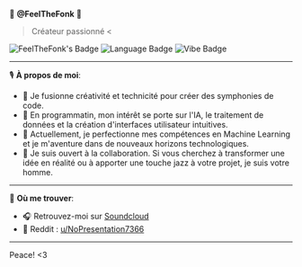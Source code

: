 🎵 **@FeelTheFonk** 🎸
> Créateur passionné <

![FeelTheFonk's Badge](https://img.shields.io/badge/Status-Grooving%20to%20the%20Code-blue)
![Language Badge](https://img.shields.io/badge/Favorite%20Language-Python-yellow)
![Vibe Badge](https://img.shields.io/badge/Vibe-Jazzy%20Fonky-purple)

---

🎙️ **À propos de moi**:
- 🎼 Je fusionne créativité et technicité pour créer des symphonies de code.
- 🎷 En programmatin, mon intérêt se porte sur l'IA, le traitement de données et la création d'interfaces utilisateur intuitives.
- 🎸 Actuellement, je perfectionne mes compétences en Machine Learning et je m'aventure dans de nouveaux horizons technologiques.
- 🤝 Je suis ouvert à la collaboration. Si vous cherchez à transformer une idée en réalité ou à apporter une touche jazz à votre projet, je suis votre homme.

---

🔗 **Où me trouver**:
- 🎧 Retrouvez-moi sur [Soundcloud]([https://www.linkedin.com/in/feelthefonk/](https://soundcloud.com/clement-serriere)) 
- 🎤 Reddit : [u/NoPresentation7366](https://www.reddit.com/user/NoPresentation7366)
---
 
Peace! <3
